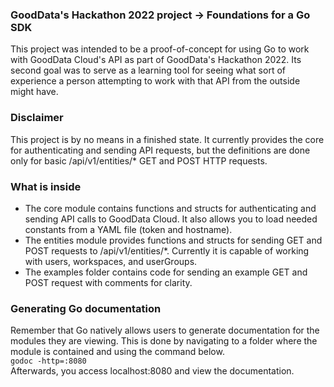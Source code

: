 ### GoodData's Hackathon 2022 project -> Foundations for a Go SDK
This project was intended to be a proof-of-concept for using Go to work with GoodData Cloud's API as part of GoodData's Hackathon 2022. Its second goal was to serve as a learning tool for seeing what sort of experience a person attempting to work with that API from the outside might have.

### Disclaimer
This project is by no means in a finished state. It currently provides the core for authenticating and sending API requests, but the definitions are done only for basic /api/v1/entities/* GET and POST HTTP requests.

### What is inside
* The core module contains functions and structs for authenticating and sending API calls to GoodData Cloud. It also allows you to load needed constants from a YAML file (token and hostname).
* The entities module provides functions and structs for sending GET and POST requests to /api/v1/entities/*. Currently it is capable of working with users, workspaces, and userGroups.
* The examples folder contains code for sending an example GET and POST request with comments for clarity.

### Generating Go documentation
Remember that Go natively allows users to generate documentation for the modules they are viewing. This is done by navigating to a folder where the module is contained and using the command below.  
`godoc -http=:8080`  
Afterwards, you access localhost:8080 and view the documentation.  